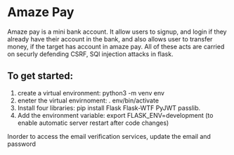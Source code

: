 # Amaze Pay

Amaze pay is a mini bank account. It allow users to signup, and login if they already have their account in the bank, and also allows user to transfer money, if the target has account in amaze pay. All of these acts are carried on securly defending CSRF, SQl injection attacks in flask.

## To get started:

1. create a virtual environment: python3 -m venv env
2. eneter the virtual envirnoment: . env/bin/activate
3. Install four libraries: pip install Flask Flask-WTF PyJWT passlib.
4. Add the environment variable: export FLASK_ENV=development (to enable automatic server restart after code changes)

Inorder to access the email verification services, update the email and password


